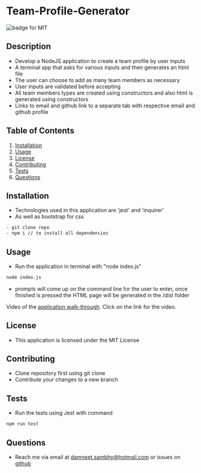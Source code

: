 # Team-Profile-Generator

![badge for MIT](https://img.shields.io/badge/license-MIT-brightgreen)

## Description
- Develop a NodeJS application to create a team profile by user inputs
- A terminal app that asks for various inputs and then generates an html file
- The user can choose to add as many team members as necessary
- User inputs are validated before accepting
- All team members types are created using constructors and also html is generated using constructors
- Links to email and github link to a separate tab with respective email and github profile

## Table of Contents
1. [Installation](#installation)
2. [Usage](#usage)
3. [License](#license)
4. [Contributing](#contributing)
5. [Tests](#tests)
6. [Questions](#questions)

## Installation
- Technologies used in this application are 'jest' and 'inquirer'
- As well as bootstrap for css
```bash
- git clone repo
- npm i // to install all dependencies
```

## Usage
- Run the application in terminal with "node index.js"
```bash
node index.js
```
- prompts will come up on the command line for the user to enter, once finished is pressed the HTML page will be generated in the /dist folder

Video of the [application walk-through](dist/demo.mp4). Click on the link for the video.

## License
- This application is licensed under the MIT License

## Contributing
- Clone repository first using git clone
- Contribute your changes to a new branch

## Tests
- Run the tests using Jest with command
```bash
npm run test
```

## Questions
- Reach me via email at damneet.sambhy@hotmail.com or issues on [github](https://github.com/daman29)